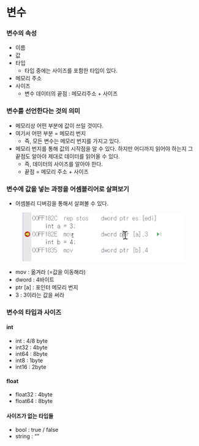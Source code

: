 # 변수

### 변수의 속성

* 이름
* 값
* 타입
  * 타입 중에는 사이즈를 포함한 타입이 있다.
* 메모리 주소
* 사이즈
  * 변수 데이터의 끝점 : 메모리주소 + 사이즈

### 변수를 선언한다는 것의 의미

* 메모리상 어떤 부분에 값이 쓰일 것이다.
* 여기서 어떤 부분 = 메모리 번지
  * 즉, 모든 변수는 메모리 번지를 가지고 있다.
* 메모리 번지를 통해 값의 시작점을 알 수 있다. 하지만 어디까지 읽어야 하는지 그 끝점도 알아야 제대로 데이터를 읽어올 수 있다.
  * 즉, 데이터의 사이즈를 알아야 한다.
  * 끝점 = 메모리 주소 + 사이즈

### 변수에 값을 넣는 과정을 어셈블리어로 살펴보기

* 어셈블리 디버깅을 통해서 살펴볼 수 있다.



<figure><img src="../../.gitbook/assets/image (1).png" alt=""><figcaption></figcaption></figure>

* mov : 옮겨라 (=값을 이동해라)
* dword : 4바이트
* ptr \[a] : 포인터 메모리 번지
* 3 : 3이라는 값을 써라

### 변수의 타입과 사이즈

#### int

* int : 4/8 byte
* int32 : 4byte
* int64 : 8byte
* int8 : 1byte
* int16 : 2byte

#### float

* float32 : 4byte
* float64 : 8byte

#### 사이즈가 없는 타입들

* bool : true / false
* string : “”

